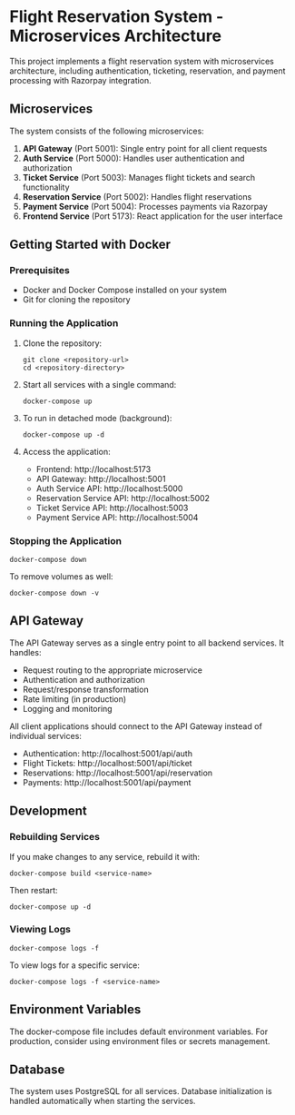 # Flight Reservation System - Microservices Architecture

This project implements a flight reservation system with microservices architecture, including authentication, ticketing, reservation, and payment processing with Razorpay integration.

## Microservices

The system consists of the following microservices:

1. **API Gateway** (Port 5001): Single entry point for all client requests
2. **Auth Service** (Port 5000): Handles user authentication and authorization
3. **Ticket Service** (Port 5003): Manages flight tickets and search functionality
4. **Reservation Service** (Port 5002): Handles flight reservations
5. **Payment Service** (Port 5004): Processes payments via Razorpay
6. **Frontend Service** (Port 5173): React application for the user interface

## Getting Started with Docker

### Prerequisites

- Docker and Docker Compose installed on your system
- Git for cloning the repository

### Running the Application

1. Clone the repository:

   ```
   git clone <repository-url>
   cd <repository-directory>
   ```

2. Start all services with a single command:

   ```
   docker-compose up
   ```

3. To run in detached mode (background):

   ```
   docker-compose up -d
   ```

4. Access the application:
   - Frontend: http://localhost:5173
   - API Gateway: http://localhost:5001
   - Auth Service API: http://localhost:5000
   - Reservation Service API: http://localhost:5002
   - Ticket Service API: http://localhost:5003
   - Payment Service API: http://localhost:5004

### Stopping the Application

```
docker-compose down
```

To remove volumes as well:

```
docker-compose down -v
```

## API Gateway

The API Gateway serves as a single entry point to all backend services. It handles:

- Request routing to the appropriate microservice
- Authentication and authorization
- Request/response transformation
- Rate limiting (in production)
- Logging and monitoring

All client applications should connect to the API Gateway instead of individual services:

- Authentication: http://localhost:5001/api/auth
- Flight Tickets: http://localhost:5001/api/ticket
- Reservations: http://localhost:5001/api/reservation
- Payments: http://localhost:5001/api/payment

## Development

### Rebuilding Services

If you make changes to any service, rebuild it with:

```
docker-compose build <service-name>
```

Then restart:

```
docker-compose up -d
```

### Viewing Logs

```
docker-compose logs -f
```

To view logs for a specific service:

```
docker-compose logs -f <service-name>
```

## Environment Variables

The docker-compose file includes default environment variables. For production, consider using environment files or secrets management.

## Database

The system uses PostgreSQL for all services. Database initialization is handled automatically when starting the services.
